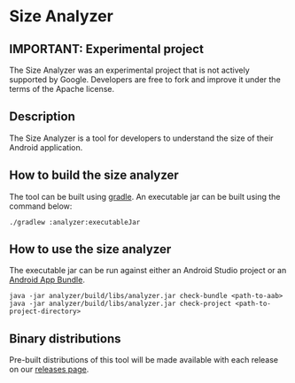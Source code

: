 # Size Analyzer

## IMPORTANT: Experimental project

The Size Analyzer was an experimental project that is not actively supported by
Google. Developers are free to fork and improve it under the terms of the Apache
license.

## Description

The Size Analyzer is a tool for developers to understand the size of their
Android application.

## How to build the size analyzer
The tool can be built using [gradle](https://gradle.org/). An executable jar can
be built using the command below:

``` shell
./gradlew :analyzer:executableJar
```

## How to use the size analyzer

The executable jar can be run against either an Android Studio project or an
[Android App Bundle](https://g.co/androidappbundle).

```shell
java -jar analyzer/build/libs/analyzer.jar check-bundle <path-to-aab>
java -jar analyzer/build/libs/analyzer.jar check-project <path-to-project-directory>
```

## Binary distributions
Pre-built distributions of this tool will be made available with each release
on our [releases page](https://github.com/android/size-analyzer/releases).
